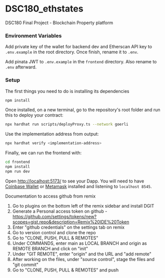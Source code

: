 # DSC180_ethstates
DSC180 Final Project - Blockchain Property platform

### Environment Variables

Add private key of the wallet for backend dev and Etherscan API key to `.env.example` in the root directory. Once finish, rename it to `.env`.

Add pinata JWT to `.env.example` in the `frontend` directory. Also rename to `.env` afterward.

### Setup

The first things you need to do is installing its dependencies

```sh
npm install
```

Once installed, on a new terminal, go to the repository's root folder and run this to deploy your contract:

```sh
npx hardhat run scripts/deployProxy.ts --network goerli
```

Use the implementation address from output:

```sh
npx hardhat verify <implementation-address>
```

Finally, we can run the frontend with:

```sh
cd frontend
npm install
npm run dev
```

Open [http://localhost:5173/](http://localhost:5173/) to see your Dapp. You will need to have [Coinbase Wallet](https://www.coinbase.com/wallet) or [Metamask](https://metamask.io/) installed and listening to `localhost 8545`.

Documentation to access github from remix
1. Go to plugins on the bottom left of the remix sidebar and install DGIT
2. Generate a Personal access token on github - https://github.com/settings/tokens/new?scopes=gist,repo&description=Remix%20IDE%20Token
3. Enter "github credentials" on the settings tab on remix
4. Go to version control and clone the repo
5. Go to "CLONE, PUSH, PULL & REMOTES"
6. Under COMMANDS, enter main as LOCAL BRANCH and origin as REMOTE BRANCH and click on "init"
7. Under "GIT REMOTE", enter "origin" and the URL and "add remote"
8. After working on the files, under "source control", stage the files and "git commit"
9. Go to "CLONE, PUSH, PULL & REMOTES" and push
